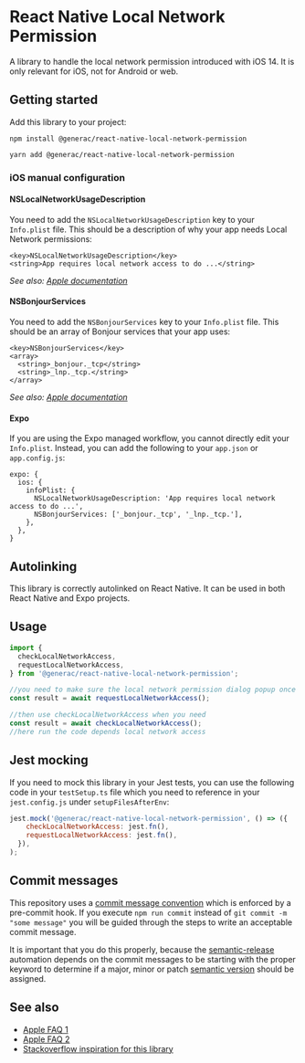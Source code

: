 # React Native Local Network Permission

A library to handle the local network permission introduced with iOS 14. It is only relevant for iOS, not for Android or
web.

## Getting started

Add this library to your project:

`npm install @generac/react-native-local-network-permission`

`yarn add @generac/react-native-local-network-permission`

### iOS manual configuration

#### NSLocalNetworkUsageDescription

You need to add the `NSLocalNetworkUsageDescription` key to your `Info.plist` file. This should be a description of why
your app needs Local Network permissions:

```
<key>NSLocalNetworkUsageDescription</key>
<string>App requires local network access to do ...</string>
```

_See
also: [Apple documentation](https://developer.apple.com/documentation/bundleresources/information_property_list/nslocalnetworkusagedescription)_

#### NSBonjourServices

You need to add the `NSBonjourServices` key to your `Info.plist` file. This should be an array of Bonjour services that
your app uses:

```
<key>NSBonjourServices</key>
<array>
  <string>_bonjour._tcp</string>
  <string>_lnp._tcp.</string>
</array>
```

_See
also: [Apple documentation](https://developer.apple.com/documentation/bundleresources/information_property_list/nsbonjourservices)_

#### Expo

If you are using the Expo managed workflow, you cannot directly edit your `Info.plist`. Instead, you can add the
following to your `app.json` or `app.config.js`:

```
expo: {
  ios: {
    infoPlist: {
      NSLocalNetworkUsageDescription: 'App requires local network access to do ...',
      NSBonjourServices: ['_bonjour._tcp', '_lnp._tcp.'],
    },
  },
}
```

## Autolinking

This library is correctly autolinked on React Native. It can be used in both React Native and Expo projects.

## Usage

```javascript
import {
  checkLocalNetworkAccess,
  requestLocalNetworkAccess,
} from '@generac/react-native-local-network-permission';

//you need to make sure the local network permission dialog popup once
const result = await requestLocalNetworkAccess();

//then use checkLocalNetworkAccess when you need
const result = await checkLocalNetworkAccess();
//here run the code depends local network access
```

## Jest mocking

If you need to mock this library in your Jest tests, you can use the following code in your `testSetup.ts` file which
you need to reference in your `jest.config.js` under `setupFilesAfterEnv`:

```javascript
jest.mock('@generac/react-native-local-network-permission', () => ({
    checkLocalNetworkAccess: jest.fn(),
    requestLocalNetworkAccess: jest.fn(),
  }),
);
```

## Commit messages

This repository uses a [commit message convention](https://github.com/conventional-changelog/conventional-changelog)
which is enforced by a pre-commit hook. If you execute `npm run commit` instead of `git commit -m "some message"` you
will be guided through the steps to write an acceptable commit message.

It is important that you do this properly, because
the [semantic-release](https://github.com/semantic-release/semantic-release) automation depends on the commit messages
to be starting with the proper keyword to determine if a major, minor or
patch [semantic version](https://semver.org/) should be assigned.

## See also

- [Apple FAQ 1](https://developer.apple.com/forums/thread/663858)
- [Apple FAQ 2](https://developer.apple.com/forums/thread/663874)
- [Stackoverflow inspiration for this library](https://stackoverflow.com/questions/63940427/ios-14-how-to-trigger-local-network-dialog-and-check-user-answer/67758105#67758105)
